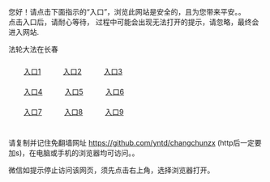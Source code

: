 您好！请点击下面指示的“入口”，浏览此网站是安全的，且为您带来平安。。 <br/>
点击入口后，请耐心等待， 过程中可能会出现无法打开的提示，请忽略，最终会进入网站. </br>

法轮大法在长春<br/>
<div style="padding:10px"><a style="margin:20px" target="_blank" href="https://d3bntlfux1kn3w.cloudfront.net/2Qpsp?rnkwho" id="ccLink1" rel="nofollow">入口1</a> <a target="_blank" style="margin:20px" href="https://d1ab42wfd206ua.cloudfront.net/2Qpsp?mwfvzsl" id="ccLink2" rel="nofollow">入口2</a> <a style="margin:20px" target="_blank" href="https://d2je0hnvge6zh6.cloudfront.net/2Qpsp?yfvwwuqe" id="ccLink3" rel="nofollow">入口3</a></div>

<div style="padding:10px" ><a style="margin:20px" target="_blank" href="https://d3bntlfux1kn3w.cloudfront.net/2Qpsp?rnkwho" id="ccLink4" rel="nofollow">入口4</a> <a style="margin:20px" href="https://d1ab42wfd206ua.cloudfront.net/2Qpsp?mwfvzsl" target="_blank" id="ccLink5" rel="nofollow">入口5</a> <a style="margin:20px" href="https://d2je0hnvge6zh6.cloudfront.net/2Qpsp?yfvwwuqe" target="_blank" id="ccLink6" rel="nofollow">入口6</a></div>

<div style="padding:10px"><a style="margin:20px" target="_blank" href="https://d3bntlfux1kn3w.cloudfront.net/2Qpsp?rnkwho" id="ccLink7" rel="nofollow">入口7</a> <a style="margin:20px" href="https://d1ab42wfd206ua.cloudfront.net/2Qpsp?mwfvzsl" target="_blank" id="ccLink8" rel="nofollow">入口8</a> <a style="margin:20px" target="_blank" href="https://d2je0hnvge6zh6.cloudfront.net/2Qpsp?yfvwwuqe" id="ccLink9" rel="nofollow">入口9</a></div>

<br/>



请复制并记住免翻墙网址 https://github.com/yntd/changchunzx (http后一定要加s)，在电脑或手机的浏览器均可访问。。<br/>

微信如提示停止访问该网页，须先点击右上角，选择浏览器打开。

